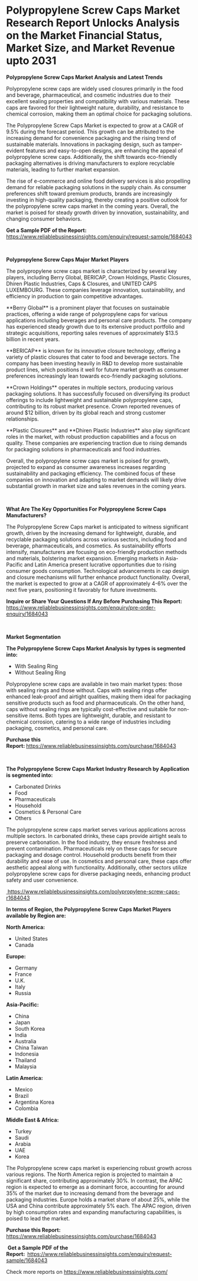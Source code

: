 <p><h1>Polypropylene Screw Caps Market Research Report Unlocks Analysis on the Market Financial Status, Market Size, and Market Revenue upto 2031</h1></p><p><strong>Polypropylene Screw Caps Market Analysis and Latest Trends</strong></p>
<p><p>Polypropylene screw caps are widely used closures primarily in the food and beverage, pharmaceutical, and cosmetic industries due to their excellent sealing properties and compatibility with various materials. These caps are favored for their lightweight nature, durability, and resistance to chemical corrosion, making them an optimal choice for packaging solutions.</p><p>The Polypropylene Screw Caps Market is expected to grow at a CAGR of 9.5% during the forecast period. This growth can be attributed to the increasing demand for convenience packaging and the rising trend of sustainable materials. Innovations in packaging design, such as tamper-evident features and easy-to-open designs, are enhancing the appeal of polypropylene screw caps. Additionally, the shift towards eco-friendly packaging alternatives is driving manufacturers to explore recyclable materials, leading to further market expansion.</p><p>The rise of e-commerce and online food delivery services is also propelling demand for reliable packaging solutions in the supply chain. As consumer preferences shift toward premium products, brands are increasingly investing in high-quality packaging, thereby creating a positive outlook for the polypropylene screw caps market in the coming years. Overall, the market is poised for steady growth driven by innovation, sustainability, and changing consumer behaviors.</p></p>
<p><strong>Get a Sample PDF of the Report:&nbsp;</strong> <a href="https://www.reliablebusinessinsights.com/enquiry/request-sample/1684043?utm_campaign=100&utm_medium=2&utm_source=Github&utm_content=ia&utm_term=30122024&utm_id=polypropylene-screw-caps">https://www.reliablebusinessinsights.com/enquiry/request-sample/1684043</a></p>
<p>&nbsp;</p>
<p><strong>Polypropylene Screw Caps Major Market Players</strong></p>
<p><p>The polypropylene screw caps market is characterized by several key players, including Berry Global, BERICAP, Crown Holdings, Plastic Closures, Dhiren Plastic Industries, Caps & Closures, and UNITED CAPS LUXEMBOURG. These companies leverage innovation, sustainability, and efficiency in production to gain competitive advantages.</p><p>**Berry Global** is a prominent player that focuses on sustainable practices, offering a wide range of polypropylene caps for various applications including beverages and personal care products. The company has experienced steady growth due to its extensive product portfolio and strategic acquisitions, reporting sales revenues of approximately $13.5 billion in recent years.</p><p>**BERICAP** is known for its innovative closure technology, offering a variety of plastic closures that cater to food and beverage sectors. The company has been investing heavily in R&D to develop more sustainable product lines, which positions it well for future market growth as consumer preferences increasingly lean towards eco-friendly packaging solutions.</p><p>**Crown Holdings** operates in multiple sectors, producing various packaging solutions. It has successfully focused on diversifying its product offerings to include lightweight and sustainable polypropylene caps, contributing to its robust market presence. Crown reported revenues of around $12 billion, driven by its global reach and strong customer relationships.</p><p>**Plastic Closures** and **Dhiren Plastic Industries** also play significant roles in the market, with robust production capabilities and a focus on quality. These companies are experiencing traction due to rising demands for packaging solutions in pharmaceuticals and food industries.</p><p>Overall, the polypropylene screw caps market is poised for growth, projected to expand as consumer awareness increases regarding sustainability and packaging efficiency. The combined focus of these companies on innovation and adapting to market demands will likely drive substantial growth in market size and sales revenues in the coming years.</p></p>
<p>&nbsp;</p>
<p><strong>What Are The Key Opportunities For Polypropylene Screw Caps Manufacturers?</strong></p>
<p><p>The Polypropylene Screw Caps market is anticipated to witness significant growth, driven by the increasing demand for lightweight, durable, and recyclable packaging solutions across various sectors, including food and beverage, pharmaceuticals, and cosmetics. As sustainability efforts intensify, manufacturers are focusing on eco-friendly production methods and materials, bolstering market expansion. Emerging markets in Asia-Pacific and Latin America present lucrative opportunities due to rising consumer goods consumption. Technological advancements in cap design and closure mechanisms will further enhance product functionality. Overall, the market is expected to grow at a CAGR of approximately 4-6% over the next five years, positioning it favorably for future investments.</p></p>
<p><strong>Inquire or Share Your Questions If Any Before Purchasing This Report:</strong> <a href="https://www.reliablebusinessinsights.com/enquiry/pre-order-enquiry/1684043?utm_campaign=100&utm_medium=2&utm_source=Github&utm_content=ia&utm_term=30122024&utm_id=polypropylene-screw-caps">https://www.reliablebusinessinsights.com/enquiry/pre-order-enquiry/1684043</a></p>
<p>&nbsp;</p>
<p><strong>Market Segmentation</strong></p>
<p><strong>The Polypropylene Screw Caps Market Analysis by types is segmented into:</strong></p>
<p><ul><li>With Sealing Ring</li><li>Without Sealing Ring</li></ul></p>
<p><p>Polypropylene screw caps are available in two main market types: those with sealing rings and those without. Caps with sealing rings offer enhanced leak-proof and airtight qualities, making them ideal for packaging sensitive products such as food and pharmaceuticals. On the other hand, caps without sealing rings are typically cost-effective and suitable for non-sensitive items. Both types are lightweight, durable, and resistant to chemical corrosion, catering to a wide range of industries including packaging, cosmetics, and personal care.</p></p>
<p><strong>Purchase this Report:&nbsp;</strong><a href="https://www.reliablebusinessinsights.com/purchase/1684043?utm_campaign=100&utm_medium=2&utm_source=Github&utm_content=ia&utm_term=30122024&utm_id=polypropylene-screw-caps">https://www.reliablebusinessinsights.com/purchase/1684043</a></p>
<p>&nbsp;</p>
<p><strong>The Polypropylene Screw Caps Market Industry Research by Application is segmented into:</strong></p>
<p><ul><li>Carbonated Drinks</li><li>Food</li><li>Pharmaceuticals</li><li>Household</li><li>Cosmetics & Personal Care</li><li>Others</li></ul></p>
<p><p>The polypropylene screw caps market serves various applications across multiple sectors. In carbonated drinks, these caps provide airtight seals to preserve carbonation. In the food industry, they ensure freshness and prevent contamination. Pharmaceuticals rely on these caps for secure packaging and dosage control. Household products benefit from their durability and ease of use. In cosmetics and personal care, these caps offer aesthetic appeal along with functionality. Additionally, other sectors utilize polypropylene screw caps for diverse packaging needs, enhancing product safety and user convenience.</p></p>
<p><a href="https://www.reliablebusinessinsights.com/polypropylene-screw-caps-r1684043?utm_campaign=100&utm_medium=2&utm_source=Github&utm_content=ia&utm_term=30122024&utm_id=polypropylene-screw-caps">&nbsp;https://www.reliablebusinessinsights.com/polypropylene-screw-caps-r1684043</a></p>
<p><strong>In terms of Region, the Polypropylene Screw Caps Market Players available by Region are:</strong></p>
<p>
    <p> <strong> North America: </strong>
        <ul>
            <li>United States</li>
            <li>Canada</li>
        </ul>
        </p> 
    <p> <strong> Europe: </strong>
        <ul>
            <li>Germany</li>
            <li>France</li>
            <li>U.K.</li>
            <li>Italy</li>
            <li>Russia</li>
        </ul>
        </p> 
    <p> <strong> Asia-Pacific: </strong>
        <ul>
            <li>China</li>
            <li>Japan</li>
            <li>South Korea</li>
            <li>India</li>
            <li>Australia</li>
            <li>China Taiwan</li>
            <li>Indonesia</li>
            <li>Thailand</li>
            <li>Malaysia</li>
        </ul>
        </p> 
    <p> <strong> Latin America: </strong>
        <ul>
            <li>Mexico</li>
            <li>Brazil</li>
            <li>Argentina Korea</li>
            <li>Colombia</li>
        </ul>
        </p> 
    <p> <strong> Middle East & Africa: </strong>
        <ul>
            <li>Turkey</li>
            <li>Saudi</li>
            <li>Arabia</li>
            <li>UAE</li>
            <li>Korea</li>
        </ul>
    </p>
    </p>
<p><p>The Polypropylene screw caps market is experiencing robust growth across various regions. The North America region is projected to maintain a significant share, contributing approximately 30%. In contrast, the APAC region is expected to emerge as a dominant force, accounting for around 35% of the market due to increasing demand from the beverage and packaging industries. Europe holds a market share of about 25%, while the USA and China contribute approximately 5% each. The APAC region, driven by high consumption rates and expanding manufacturing capabilities, is poised to lead the market.</p></p>
<p><strong>Purchase this Report: </strong><a href="https://www.reliablebusinessinsights.com/purchase/1684043?utm_campaign=100&utm_medium=2&utm_source=Github&utm_content=ia&utm_term=30122024&utm_id=polypropylene-screw-caps">https://www.reliablebusinessinsights.com/purchase/1684043</a></p>
<p>&nbsp;<strong>Get a Sample PDF of the Report:&nbsp;&nbsp;</strong><a href="https://www.reliablebusinessinsights.com/enquiry/request-sample/1684043?utm_campaign=100&utm_medium=2&utm_source=Github&utm_content=ia&utm_term=30122024&utm_id=polypropylene-screw-caps">https://www.reliablebusinessinsights.com/enquiry/request-sample/1684043</a></p>
<p><strong></strong></p>
<p>Check more reports on <a href="https://www.reliablebusinessinsights.com/?utm_campaign=100&utm_medium=2&utm_source=Github&utm_content=ia&utm_term=30122024&utm_id=polypropylene-screw-caps">https://www.reliablebusinessinsights.com/</a></p>